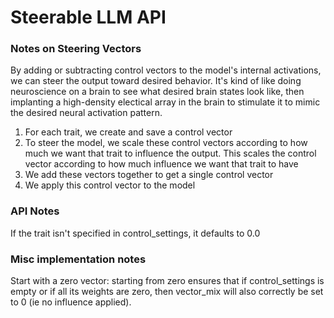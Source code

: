 # Steerable LLM API



### Notes on Steering Vectors 

By adding or subtracting control vectors to the model's internal activations, we can steer the output toward desired behavior. It's kind of like doing neuroscience on a brain to see what desired brain states look like, then implanting a high-density electical array in the brain to stimulate it to mimic the desired neural activation pattern. 

1. For each trait, we create and save a control vector
2. To steer the model, we scale these control vectors according to how much we want that trait to influence the output. This scales the control vector according to how much influence we want that trait to have
3. We add these vectors together to get a single control vector
4. We apply this control vector to the model


### API Notes 

If the trait isn't specified in control_settings, it defaults to 0.0

### Misc implementation notes 

Start with a zero vector: starting from zero ensures that if control_settings is empty or if all its weights are zero, then vector_mix will also correctly be set to 0 (ie no influence applied).

